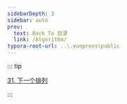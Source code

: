 ```yaml
---
sidebarDepth: 3
sidebar: auto
prev:
  text: Back To 目录
  link: /Algorithm/
typora-root-url: ..\.vuepress\public
---
```




::: tip

[31. 下一个排列](https://leetcode.cn/problems/next-permutation/)

:::

